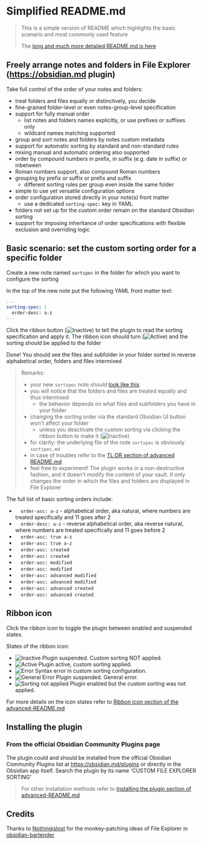 # Simplified README.md

> This is a simple version of README which highlights the basic scenario and most commonly used feature
> 
> The [long and much more detailed README.md is here](./advanced-README.md)

## Freely arrange notes and folders in File Explorer (https://obsidian.md plugin)

Take full control of the order of your notes and folders:

- treat folders and files equally or distinctively, you decide
- fine-grained folder-level or even notes-group-level specification
- support for fully manual order
  - list notes and folders names explicitly, or use prefixes or suffixes only
  - wildcard names matching supported
- group and sort notes and folders by notes custom metadata
- support for automatic sorting by standard and non-standard rules
- mixing manual and automatic ordering also supported
- order by compound numbers in prefix, in suffix (e.g. date in suffix) or inbetween 
- Roman numbers support, also compound Roman numbers
- grouping by prefix or suffix or prefix and suffix
  - different sorting rules per group even inside the same folder
- simple to use yet versatile configuration options
- order configuration stored directly in your note(s) front matter
  - use a dedicated `sorting-spec:` key in YAML
- folders not set up for the custom order remain on the standard Obsidian sorting
- support for imposing inheritance of order specifications with flexible exclusion and overriding logic

## Basic scenario: set the custom sorting order for a specific folder

Create a new note named `sortspec` in the folder for which you want to configure the sorting

In the top of the new note put the following YAML front matter text:

```yaml
---
sorting-spec: |
  order-desc: a-z
---
```

Click the ribbon button (![Inactive](./docs/icons/icon-inactive.png)) to tell the plugin to read the sorting specification and apply it.
The ribbon icon should turn (![Active](./docs/icons/icon-active.png)) and the sorting should be applied to the folder

Done!
You should see the files and subfolder in your folder sorted in reverse alphabetical order, folders and files intermixed

> Remarks:
> - your new `sortspec` note should [look like this](./docs/examples/basic/sortspec.md)
> - you will notice that the folders and files are treated equally and thus intermixed
>   - the behavior depends on what files and subfolders you have in your folder 
> - changing the sorting order via the standard Obsidian UI button won't affect your folder
>   - unless you deactivate the custom sorting via clicking the ribbon button to make it (![Inactive](./docs/icons/icon-inactive.png)) 
> - for clarity: the underlying file of the note `sortspec` is obviously `sortspec.md`
> - in case of troubles refer to the [TL;DR section of advanced README.md](./advanced-README.md#tldr-usage)
> - feel free to experiment! The plugin works in a non-destructive fashion, and it doesn't modify the content of your vault. 
>   It only changes the order in which the files and folders are displayed in File Explorer

The full list of basic sorting orders include:
- `  order-asc: a-z` - alphabetical order, aka natural, where numbers are treated specifically and 11 goes after 2
- `  order-desc: a-z` - reverse alphabetical order, aka reverse natural, where numbers are treated specifically and 11 goes before 2
- `  order-asc: true a-z`
- `  order-asc: true a-z`
- `  order-asc: created`
- `  order-asc: created`
- `  order-asc: modified`
- `  order-asc: modified`
- `  order-asc: advanced modified`
- `  order-asc: advanced modified`
- `  order-asc: advanced created`
- `  order-asc: advanced created`

## Ribbon icon

Click the ribbon icon to toggle the plugin between enabled and suspended states.

States of the ribbon icon:

- ![Inactive](./docs/icons/icon-inactive.png) Plugin suspended. Custom sorting NOT applied.
- ![Active](./docs/icons/icon-active.png) Plugin active, custom sorting applied.
- ![Error](./docs/icons/icon-error.png) Syntax error in custom sorting configuration.
- ![General Error](./docs/icons/icon-general-error.png) Plugin suspended. General error.
- ![Sorting not applied](./docs/icons/icon-not-applied.png) Plugin enabled but the custom sorting was not applied.

For more details on the icon states refer to [Ribbon icon section of the advanced-README.md](./advanced-README.md#ribbon-icon) 

## Installing the plugin

### From the official Obsidian Community Plugins page

The plugin could and should be installed from the official Obsidian Community Plugins list at https://obsidian.md/plugins
or directly in the Obsidian app itself.
Search the plugin by its name 'CUSTOM FILE EXPLORER SORTING'

> For other installation methods refer to [Installing the plugin section of advanced-README.md](./advanced-README.md#installing-the-plugin)

## Credits

Thanks to [Nothingislost](https://github.com/nothingislost) for the monkey-patching ideas of File Explorer
in [obsidian-bartender](https://github.com/nothingislost/obsidian-bartender)

